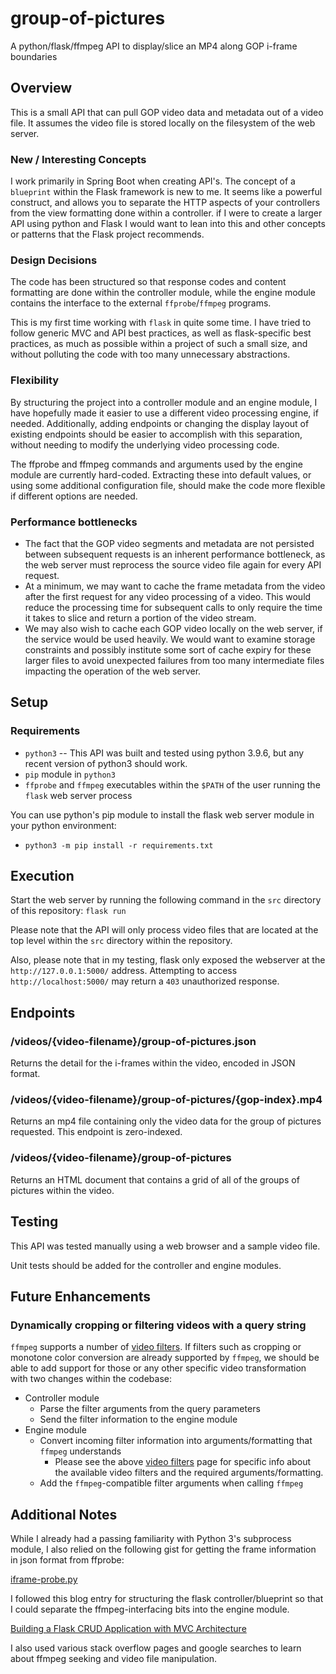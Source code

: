 # group-of-pictures
A python/flask/ffmpeg API to display/slice an MP4 along GOP i-frame boundaries

## Overview
This is a small API that can pull GOP video data and metadata out of a video file. It assumes the video file is stored locally on the filesystem of the web server.

### New / Interesting Concepts
I work primarily in Spring Boot when creating API's. The concept of a `blueprint` within the Flask framework is new to me. It seems like a powerful construct, and allows you to separate the HTTP aspects of your controllers from the view formatting done within a controller. if I were to create a larger API using python and Flask I would want to lean into this and other concepts or patterns that the Flask project recommends.
### Design Decisions
The code has been structured so that response codes and content formatting are done within the controller module, while the engine module contains the interface to the external `ffprobe`/`ffmpeg` programs.

This is my first time working with `flask` in quite some time. I have tried to follow generic MVC and API best practices, as well as flask-specific best practices, as much as possible within a project of such a small size, and without polluting the code with too many unnecessary abstractions.
### Flexibility
By structuring the project into a controller module and an engine module, I have hopefully made it easier to use a different video processing engine, if needed. Additionally, adding endpoints or changing the display layout of existing endpoints should be easier to accomplish with this separation, without needing to modify the underlying video processing code.

The ffprobe and ffmpeg commands and arguments used by the engine module are currently hard-coded. Extracting these into default values, or using some additional configuration file, should make the code more flexible if different options are needed.
### Performance bottlenecks
* The fact that the GOP video segments and metadata are not persisted between subsequent requests is an inherent performance bottleneck, as the web server must reprocess the source video file again for every API request.
* At a minimum, we may want to cache the frame metadata from the video after the first request for any video processing of a video. This would reduce the processing time for subsequent calls to only require the time it takes to slice and return a portion of the video stream.
* We may also wish to cache each GOP video locally on the web server, if the service would be used heavily. We would want to examine storage constraints and possibly institute some sort of cache expiry for these larger files to avoid unexpected failures from too many intermediate files impacting the operation of the web server.
## Setup
### Requirements
* `python3` -- This API was built and tested using python 3.9.6, but any recent version of python3 should work.
* `pip` module in `python3`
* `ffprobe` and `ffmpeg` executables within the `$PATH` of the user running the `flask` web server process

You can use python's pip module to install the flask web server module in your python environment:
* `python3 -m pip install -r requirements.txt`

## Execution
Start the web server by running the following command in the `src` directory of this repository:
```flask run```

Please note that the API will only process video files that are located at the top level within the `src` directory within the repository.

Also, please note that in my testing, flask only exposed the webserver at the `http://127.0.0.1:5000/` address. Attempting to access `http://localhost:5000/` may return a `403` unauthorized response.

## Endpoints
### /videos/{video-filename}/group-of-pictures.json
Returns the detail for the i-frames within the video, encoded in JSON format.
### /videos/{video-filename}/group-of-pictures/{gop-index}.mp4
Returns an mp4 file containing only the video data for the group of pictures requested. This endpoint is zero-indexed.
### /videos/{video-filename}/group-of-pictures
Returns an HTML document that contains a grid of all of the groups of pictures within the video.

## Testing
This API was tested manually using a web browser and a sample video file.

Unit tests should be added for the controller and engine modules.

## Future Enhancements
### Dynamically cropping or filtering videos with a query string
`ffmpeg` supports a number of [video filters](https://ffmpeg.org/ffmpeg-filters.html). If filters such as cropping or monotone color conversion are already supported by `ffmpeg`, we should be able to add support for those or any other specific video transformation with two changes within the codebase:
* Controller module
  * Parse the filter arguments from the query parameters
  * Send the filter information to the engine module
* Engine module
  * Convert incoming filter information into arguments/formatting that `ffmpeg` understands
    * Please see the above [video filters](https://ffmpeg.org/ffmpeg-filters.html) page for specific info about the available video filters and the required arguments/formatting.
  * Add the `ffmpeg`-compatible filter arguments when calling `ffmpeg`

## Additional Notes
While I already had a passing familiarity with Python 3's subprocess module, I also relied on the following gist for getting the frame information in json format from ffprobe:

[iframe-probe.py](https://gist.github.com/alastairmccormack/7041ee993adb5c911f90)

I followed this blog entry for structuring the flask controller/blueprint so that I could separate the ffmpeg-interfacing bits into the engine module.

[Building a Flask CRUD Application with MVC Architecture](https://python.plainenglish.io/flask-crud-application-using-mvc-architecture-3b073271274f)

I also used various stack overflow pages and google searches to learn about ffmpeg seeking and video file manipulation.
